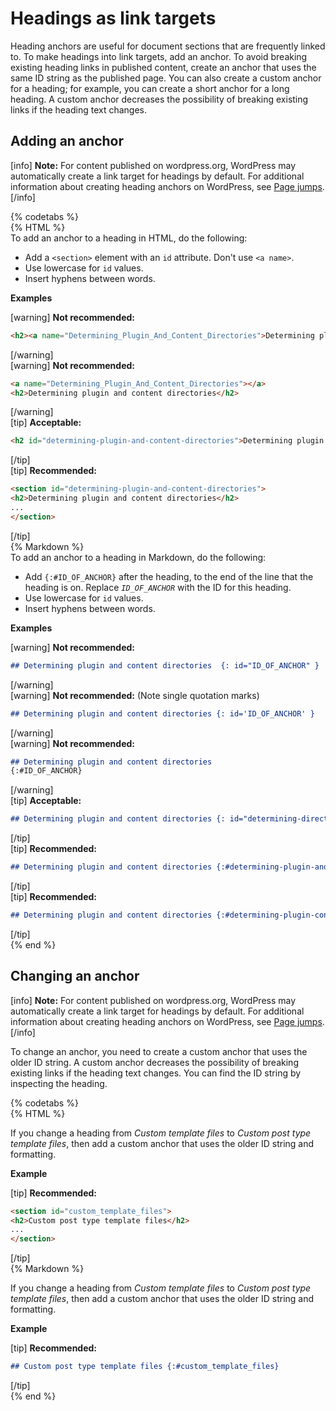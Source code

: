 # Headings as link targets

Heading anchors are useful for document sections that are frequently linked to. To make headings into link targets, add an anchor. To avoid breaking existing heading links in published content, create an anchor that uses the same ID string as the published page. You can also create a custom anchor for a heading; for example, you can create a short anchor for a long heading. A custom anchor decreases the possibility of breaking existing links if the heading text changes.

## Adding an anchor

[info] **Note:** For content published on wordpress.org, WordPress may automatically create a link target for headings by default. For additional information about creating heading anchors on WordPress, see [Page jumps](https://wordpress.org/support/article/page-jumps/). [/info]

{% codetabs %}  
{% HTML %}  
To add an anchor to a heading in HTML, do the following:
- Add a `<section>` element with an `id` attribute. Don't use `<a name>`.
- Use lowercase for `id` values.
- Insert hyphens between words.

**Examples**  

[warning] **Not recommended:**  
```html
<h2><a name="Determining_Plugin_And_Content_Directories">Determining plugin and content directories</a></h2>
```
[/warning]  
[warning] **Not recommended:**  
```html
<a name="Determining_Plugin_And_Content_Directories"></a>
<h2>Determining plugin and content directories</h2>
 ```
[/warning]  
[tip] **Acceptable:**  
```html
<h2 id="determining-plugin-and-content-directories">Determining plugin and content directories</h2>
```
[/tip]  
[tip] **Recommended:**  
```html
<section id="determining-plugin-and-content-directories">
<h2>Determining plugin and content directories</h2>
...
</section>
```
[/tip]  
{% Markdown %}  
To add an anchor to a heading in Markdown, do the following:  
- Add `{:#ID_OF_ANCHOR}` after the heading, to the end of the line that the heading is on. Replace <var><code>ID_OF_ANCHOR</var></code> with the ID for this heading.
- Use lowercase for `id` values.
- Insert hyphens between words.

**Examples**  

[warning] **Not recommended:**  
```markdown
## Determining plugin and content directories  {: id="ID_OF_ANCHOR" }
```
[/warning]  
[warning] **Not recommended:** (Note single quotation marks)  
```markdown
## Determining plugin and content directories {: id='ID_OF_ANCHOR' }
```
[/warning]  
[warning] **Not recommended:**  
```markdown
## Determining plugin and content directories  
{:#ID_OF_ANCHOR}  
```
[/warning]  
[tip] **Acceptable:**  
```markdown
## Determining plugin and content directories {: id="determining-directories" }
```
[/tip]  
[tip] **Recommended:**  
```markdown
## Determining plugin and content directories {:#determining-plugin-and-content-directories}
```
[/tip]  
[tip] **Recommended:**  
```markdown
## Determining plugin and content directories {:#determining-plugin-content-directories}
```
[/tip]  
{% end %}

## Changing an anchor

[info] **Note:** For content published on wordpress.org, WordPress may automatically create a link target for headings by default. For additional information about creating heading anchors on WordPress, see [Page jumps](https://wordpress.org/support/article/page-jumps/). [/info]

To change an anchor, you need to create a custom anchor that uses the older ID string. A custom anchor decreases the possibility of breaking existing links if the heading text changes. You can find the ID string by inspecting the heading.

{% codetabs %}  
{% HTML %}  

If you change a heading from *Custom template files* to *Custom post type template files*, then add a custom anchor that uses the older ID string and formatting.

**Example**  

[tip] **Recommended:**  
```html
<section id="custom_template_files">
<h2>Custom post type template files</h2>
...
</section>
```
[/tip]  
{% Markdown %}  

If you change a heading from *Custom template files* to *Custom post type template files*, then add a custom anchor that uses the older ID string and formatting.

**Example**  

[tip] **Recommended:**  
```markdown
## Custom post type template files {:#custom_template_files}
```
[/tip]  
{% end %}
